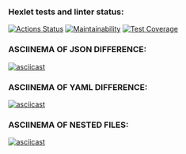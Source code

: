 ### Hexlet tests and linter status:
[![Actions Status](https://github.com/Macintosh-ui/java-project-71/actions/workflows/hexlet-check.yml/badge.svg)](https://github.com/Macintosh-ui/java-project-71/actions)
[![Maintainability](https://api.codeclimate.com/v1/badges/93f1b177d63bccaf24e9/maintainability)](https://codeclimate.com/github/Macintosh-ui/java-project-71/maintainability)
[![Test Coverage](https://api.codeclimate.com/v1/badges/93f1b177d63bccaf24e9/test_coverage)](https://codeclimate.com/github/Macintosh-ui/java-project-71/test_coverage)

### ASCIINEMA OF JSON DIFFERENCE:
[![asciicast](https://asciinema.org/a/z4CHn1xvPs03vvWBQBh5VLTJy.svg)](https://asciinema.org/a/z4CHn1xvPs03vvWBQBh5VLTJy)

### ASCIINEMA OF YAML DIFFERENCE:
[![asciicast](https://asciinema.org/a/kW5jcZUonkJpMjd9wiqXOQBQT.svg)](https://asciinema.org/a/kW5jcZUonkJpMjd9wiqXOQBQT)

### ASCIINEMA OF NESTED FILES:
[![asciicast](https://asciinema.org/a/FQ6vZOFEj2WnlRR16YwfIIPDn.svg)](https://asciinema.org/a/FQ6vZOFEj2WnlRR16YwfIIPDn)
